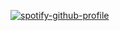 [![spotify-github-profile](https://spotify-github-profile.kittinanx.com/api/view?uid=31t7plo7q7bebvbme3cnife2sk4q&cover_image=true&theme=default&show_offline=false&background_color=121212&interchange=true&bar_color_cover=true)](https://github.com/kittinan/spotify-github-profile)
